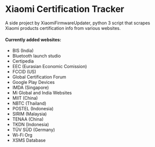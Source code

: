 # Xiaomi Certification Tracker
A side project by XiaomiFirmwareUpdater, python 3 script that scrapes Xiaomi products certification info from various websites.

#### Currently added websites:
- BIS (India)
- Bluetooth launch studio
- Certipedia
- EEC (Eurasian Economic Comission)
- FCCID (US)
- Global Certification Forum
- Google Play Devices
- IMDA (Singapore) 
- Mi Global and India Websites
- MIIT (China)
- NBTC (Thailand)
- POSTEL (Indonesia)
- SIRIM (Malaysia)
- TENAA (China)
- TKDN (Indonesia)
- TÜV SÜD (Germany)
- Wi-Fi Org
- XSMS Database
